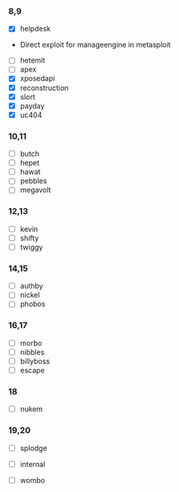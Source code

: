 ### 8,9
- [x] helpdesk
- Direct exploit for manageengine in metasploit
- [ ] hetemit
- [ ] apex
- [x] xposedapi
- [x] reconstruction
- [x] slort
- [x] payday
- [x] uc404

### 10,11
- [ ] butch
- [ ] hepet
- [ ] hawat
- [ ] pebbles
- [ ] megavolt

### 12,13
- [ ] kevin
- [ ] shifty
- [ ] twiggy

### 14,15
- [ ] authby
- [ ] nickel
- [ ] phobos

### 16,17
- [ ] morbo
- [ ] nibbles
- [ ] billyboss
- [ ] escape

### 18
- [ ] nukem

### 19,20
- [ ] splodge
- [ ] internal
- [ ] wombo

